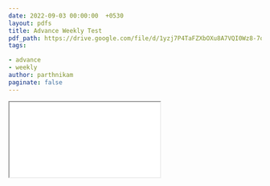 ```yaml
---
date: 2022-09-03 00:00:00  +0530
layout: pdfs
title: Advance Weekly Test
pdf_path: https://drive.google.com/file/d/1yzj7P4TaFZXbOXu8A7VQI0Wz8-7oHKXs/preview?usp=sharing
tags: 

- advance
- weekly
author: parthnikam
paginate: false
---
```


<iframe class="embed-pdf" src="{{ page.pdf_path }}#toolbar=0" seamless="seamless" scrolling="no" style="overflow:hidden"></iframe>
